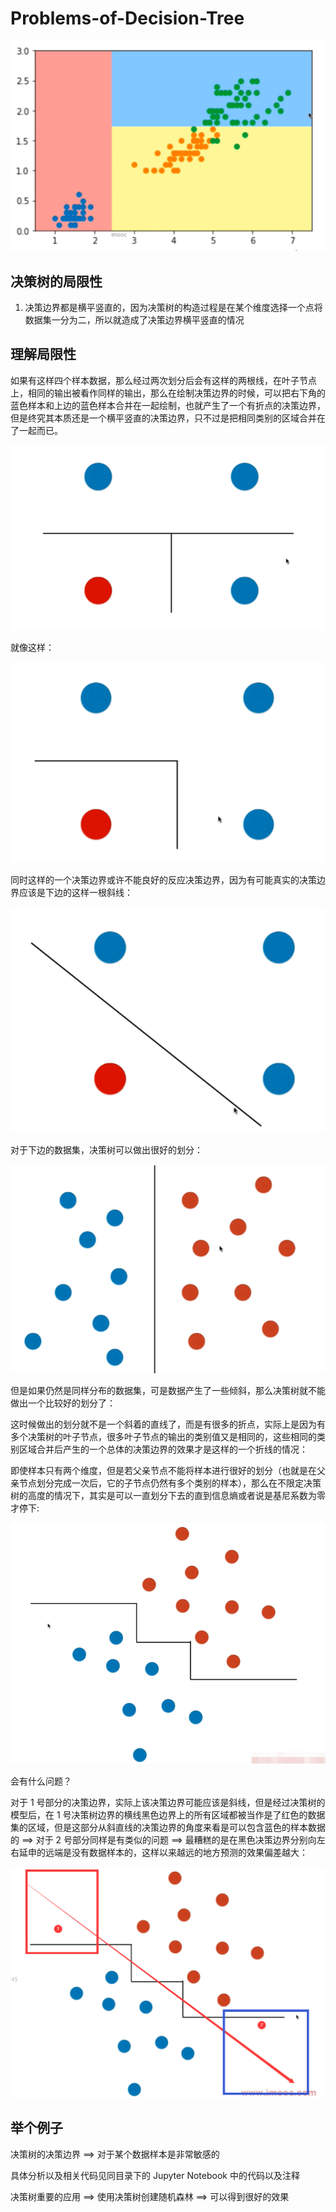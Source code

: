 # Problems-of-Decision-Tree

![image-20220512131047388](07-Problems-of-Decision-Tree.assets/image-20220512131047388.png)

## 决策树的局限性

1. 决策边界都是横平竖直的，因为决策树的构造过程是在某个维度选择一个点将数据集一分为二，所以就造成了决策边界横平竖直的情况

## 理解局限性

如果有这样四个样本数据，那么经过两次划分后会有这样的两根线，在叶子节点上，相同的输出被看作同样的输出，那么在绘制决策边界的时候，可以把右下角的蓝色样本和上边的蓝色样本合并在一起绘制，也就产生了一个有折点的决策边界，但是终究其本质还是一个横平竖直的决策边界，只不过是把相同类别的区域合并在了一起而已。

![image-20220512131228047](07-Problems-of-Decision-Tree.assets/image-20220512131228047.png)

就像这样：

![image-20220512131437953](07-Problems-of-Decision-Tree.assets/image-20220512131437953.png)

同时这样的一个决策边界或许不能良好的反应决策边界，因为有可能真实的决策边界应该是下边的这样一根斜线：

![image-20220512131524819](07-Problems-of-Decision-Tree.assets/image-20220512131524819.png)

对于下边的数据集，决策树可以做出很好的划分：

![image-20220512131629404](07-Problems-of-Decision-Tree.assets/image-20220512131629404.png)

但是如果仍然是同样分布的数据集，可是数据产生了一些倾斜，那么决策树就不能做出一个比较好的划分了：

这时候做出的划分就不是一个斜着的直线了，而是有很多的折点，实际上是因为有多个决策树的叶子节点，很多叶子节点的输出的类别值又是相同的，这些相同的类别区域合并后产生的一个总体的决策边界的效果才是这样的一个折线的情况：

即使样本只有两个维度，但是若父亲节点不能将样本进行很好的划分（也就是在父亲节点划分完成一次后，它的子节点仍然有多个类别的样本），那么在不限定决策树的高度的情况下，其实是可以一直划分下去的直到信息熵或者说是基尼系数为零才停下:

![image-20220512131740648](07-Problems-of-Decision-Tree.assets/image-20220512131740648.png)

会有什么问题？

对于 1 号部分的决策边界，实际上该决策边界可能应该是斜线，但是经过决策树的模型后，在 1 号决策树边界的横线黑色边界上的所有区域都被当作是了红色的数据集的区域，但是这部分从斜直线的决策边界的角度来看是可以包含蓝色的样本数据的 ==> 对于 2 号部分同样是有类似的问题 ==> 最糟糕的是在黑色决策边界分别向左右延申的远端是没有数据样本的，这样以来越远的地方预测的效果偏差越大：

![image-20220512132142796](07-Problems-of-Decision-Tree.assets/image-20220512132142796.png)



## 举个例子

决策树的决策边界 ==> 对于某个数据样本是非常敏感的

具体分析以及相关代码见同目录下的 Jupyter Notebook 中的代码以及注释



决策树重要的应用 ==> 使用决策树创建随机森林 ==> 可以得到很好的效果